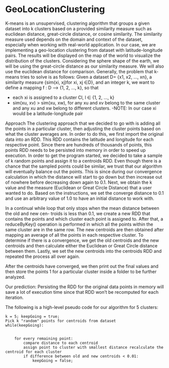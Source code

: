 # GeoLocationClustering
K-means is an unsupervised, clustering algorithm that groups a given dataset into k clusters based on a provided similarity measure such as euclidean distance, great-circle distance, or cosine similarity. The similarity measure used depends on the domain and context of the dataset, especially when working with real-world application. In our case, we are implementing a geo-location clustering from dataset with latitude-longitude pairs. The results will be displayed on the map of the world to visualize the distribution of the clusters. Considering the sphere shape of the earth, we will be using the great-circle distance as our similarity measure. We will also use the euclidean distance for comparison.
Generally, the problem that k-means tries to solve is as follows: Given a dataset D= {x1, x2, ..., xn}, a similarity measure {sim(xi, xj)for xi, xj ∈D},
and an integer k, we want to define a mapping f : D –> {1, 2, ..., k}, so that
- each xi is assigned to a cluster Cl, l ∈ {1, 2, ..., k}
- sim(xu, xv) > sim(xu, xw), for any xu and xv belong to the same cluster and any xu and xw belong to different clusters. 
-NOTE: In our case xi would be a latitude-longitude pair

Approach
The clustering approach that we decided to go with is adding all the points in a particular cluster, then adjusting the cluster points based on what the cluster averages are. In order to do this, we first import the original data into an RDD. This RDD contains the latitude and longitude for each respective point. Since there are hundreds of thousands of points, this points RDD needs to be persisted into memory in order to speed up execution. In order to get the program started, we decided to take a sample of k random points and assign it to a centroids RDD. Even though there is a chance that the sampled points could be similar, we trust that our algorithm will eventually balance out the points. This is since during our convergence calculation in which the distance will start to go down but then increase out of nowhere before decreasing down again to 0.1. Next, we obtain the k value and the measure (Euclidean or Great Circle Distance) that a user wanted to do. Based on the instructions, we set the converge distance to 0.1 and use an arbitrary value of 1.0 to have an initial distance to work with.

In a continual while loop that only stops when the mean distance between the old and new cen- troids is less than 0.1, we create a new RDD that contains the points and which cluster each point is assigned to. After that, a reduceByKey() operation is performed in which all the points within the same cluster are in the same row. The new centroids are then obtained after mapping an average of all the points in each respective cluster. To determine if there is a convergence, we get the old centroids and the new centroids and then calculate either the Euclidean or Great Circle distance between them. Lastly, we set the new centroids into the centroids RDD and repeated the process all over again.

After the centroids have converged, we then print out the final values and then store the points 1
for a particular cluster inside a folder to be further analyzed.

Our prediction:
Persisting the RDD for the original data points in memory will save a lot of execution time since that RDD won’t be recomputed for each iteration.

The following is a high-level pseudo code for our algorithm for 5 clusters:

    k = 5; keepGoing = true;
    Pick k "random" points for centroids from dataset 
    while(keepGoing):


        for every remaining point:
            compare distance to each centroid
            assign point to cluster with smallest distance recalculate the centroid for each cluster
            if difference between old and new centroids < 0.01:
                keepGoing = false;
